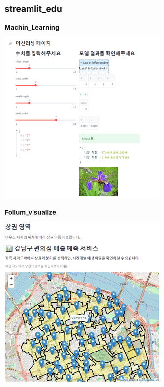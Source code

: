 # streamlit_edu

## Machin_Learning
![Alt text](image.png)

## Folium_visualize
![Alt text](image-1.png)
